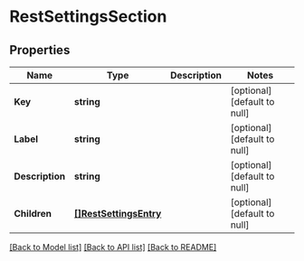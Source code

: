 # RestSettingsSection

## Properties
Name | Type | Description | Notes
------------ | ------------- | ------------- | -------------
**Key** | **string** |  | [optional] [default to null]
**Label** | **string** |  | [optional] [default to null]
**Description** | **string** |  | [optional] [default to null]
**Children** | [**[]RestSettingsEntry**](restSettingsEntry.md) |  | [optional] [default to null]

[[Back to Model list]](../../README.md#documentation-for-models) [[Back to API list]](../../README.md#documentation-for-api-endpoints) [[Back to README]](../../README.md)


